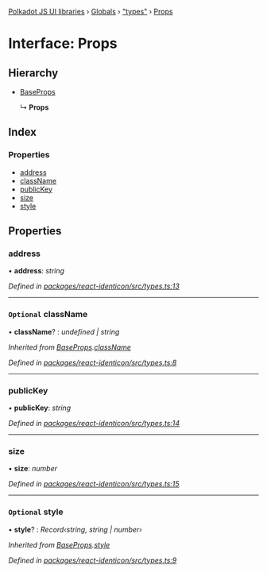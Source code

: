 [Polkadot JS UI libraries](../README.md) › [Globals](../globals.md) › ["types"](../modules/_types_.md) › [Props](_types_.props.md)

# Interface: Props

## Hierarchy

* [BaseProps](_types_.baseprops.md)

  ↳ **Props**

## Index

### Properties

* [address](_types_.props.md#address)
* [className](_types_.props.md#optional-classname)
* [publicKey](_types_.props.md#publickey)
* [size](_types_.props.md#size)
* [style](_types_.props.md#optional-style)

## Properties

###  address

• **address**: *string*

*Defined in [packages/react-identicon/src/types.ts:13](https://github.com/polkadot-js/ui/blob/43374152/packages/react-identicon/src/types.ts#L13)*

___

### `Optional` className

• **className**? : *undefined | string*

*Inherited from [BaseProps](_types_.baseprops.md).[className](_types_.baseprops.md#optional-classname)*

*Defined in [packages/react-identicon/src/types.ts:8](https://github.com/polkadot-js/ui/blob/43374152/packages/react-identicon/src/types.ts#L8)*

___

###  publicKey

• **publicKey**: *string*

*Defined in [packages/react-identicon/src/types.ts:14](https://github.com/polkadot-js/ui/blob/43374152/packages/react-identicon/src/types.ts#L14)*

___

###  size

• **size**: *number*

*Defined in [packages/react-identicon/src/types.ts:15](https://github.com/polkadot-js/ui/blob/43374152/packages/react-identicon/src/types.ts#L15)*

___

### `Optional` style

• **style**? : *Record‹string, string | number›*

*Inherited from [BaseProps](_types_.baseprops.md).[style](_types_.baseprops.md#optional-style)*

*Defined in [packages/react-identicon/src/types.ts:9](https://github.com/polkadot-js/ui/blob/43374152/packages/react-identicon/src/types.ts#L9)*
